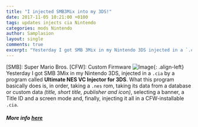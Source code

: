 ```yaml
---
title: "I injected SMB3Mix into my 3DS!"
date: 2017-11-05 10:21:00 +0100
tags: updates injects cia Nintendo
categories: mods Nintendo
author: Samplasion
layout: single
comments: true
excerpt: "Yesterday I got SMB 3Mix in my Nintendo 3DS injected in a `.cia`..."
---
```

[SMB]: Super Mario Bros.
[CFW]: Custom Firmware
![Image](https://i.imgur.com/T1lL2M2.png){: .align-left} Yesterday I got SMB 3Mix in my Nintendo 3DS, injected in a `.cia` by a program called **Ultimate NES VC Injector for 3DS**. What this program basically does is, in order, taking a `.nes` rom, taking its data from a database or custom data _(title, short title, publisher and icon)_, selecting a banner, a Title ID and a screen mode and, finally, injecting it all in a CFW-installable `.cia`.
##### More info [here](https://gbatemp.net/threads/release-ultimate-nes-vc-injector-for-3ds.437415/) #####
